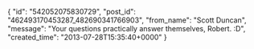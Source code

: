  {
   "id": "542052075830729",
   "post_id": "462493170453287_482690341766903",
   "from_name": "Scott Duncan",
   "message": "Your questions practically answer themselves, Robert. :D",
   "created_time": "2013-07-28T15:35:40+0000"
 }
